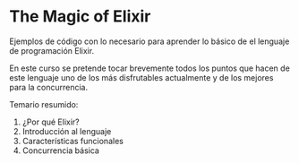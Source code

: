 # The Magic of Elixir
Ejemplos de código con lo necesario para aprender lo básico de el lenguaje de programación Elixir.

En este curso se pretende tocar brevemente todos los puntos que hacen de este lenguaje uno de los más disfrutables
actualmente y de los mejores para la concurrencia.

Temario resumido:

1. ¿Por qué Elixir?
2. Introducción al lenguaje
3. Características funcionales
4. Concurrencia básica
